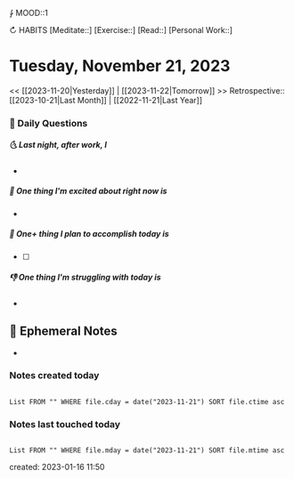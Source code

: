 ⨑ MOOD::1

↻ HABITS
[Meditate::]
[Exercise::]
[Read::]
[Personal Work::]

# Tuesday, November 21, 2023

<< [[2023-11-20|Yesterday]] | [[2023-11-22|Tomorrow]] >>
Retrospective:: [[2023-10-21|Last Month]] | [[2022-11-21|Last Year]]

### 📅 Daily Questions

##### 🌜 Last night, after work, I

-

##### 🙌 One thing I'm excited about right now is

-

##### 🚀 One+ thing I plan to accomplish today is

- [ ]

##### 👎 One thing I'm struggling with today is

-

## 📝 Ephemeral Notes

- 

### Notes created today

```dataview

List FROM "" WHERE file.cday = date("2023-11-21") SORT file.ctime asc

```

### Notes last touched today

```dataview

List FROM "" WHERE file.mday = date("2023-11-21") SORT file.mtime asc

```

created: 2023-01-16 11:50
